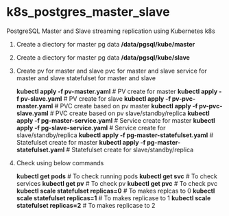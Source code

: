 # k8s_postgres_master_slave
PostgreSQL Master and Slave streaming replication using Kubernetes k8s

1. Create a diectory for master pg data
**/data/pgsql/kube/master**

2. Create a diectory for master pg data
**/data/pgsql/kube/slave**

3. Create 
	pv for master and slave
	pvc for master and slave
	service for master and slave
	statefulset for master and slave


	**kubectl apply -f pv-master.yaml**   # PV create for master
	**kubectl apply -f pv-slave.yaml**    # PV create for slave
	**kubectl apply -f pv-pvc-master.yaml**  # PVC create based on pv master
	**kubectl apply -f pv-pvc-slave.yaml**   # PVC create based on pv slave/standby/replica
	**kubectl apply -f pg-master-service.yaml**  # Service create for master
	**kubectl apply -f pg-slave-service.yaml**   # Service create for slave/standby/replica
	**kubectl apply -f pg-master-statefulset.yaml**  # Statefulset create for master 
	**kubectl apply -f pg-master-statefulset.yaml**  # Statefulset create for slave/standby/replica

4. Check using below commands 

	**kubectl get pods** # To check running pods
	**kubectl get svc**  # To check services
	**kubectl get pv**  # To check pv
	**kubectl get pvc** # To check pvc
	**kubectl scale statefulset replicas=0** # To makes replcas to 0
	**kubectl scale statefulset replicas=1** # To makes replicase to 1
	**kubectl scale statefulset replicas=2** # To makes replicase to 2
